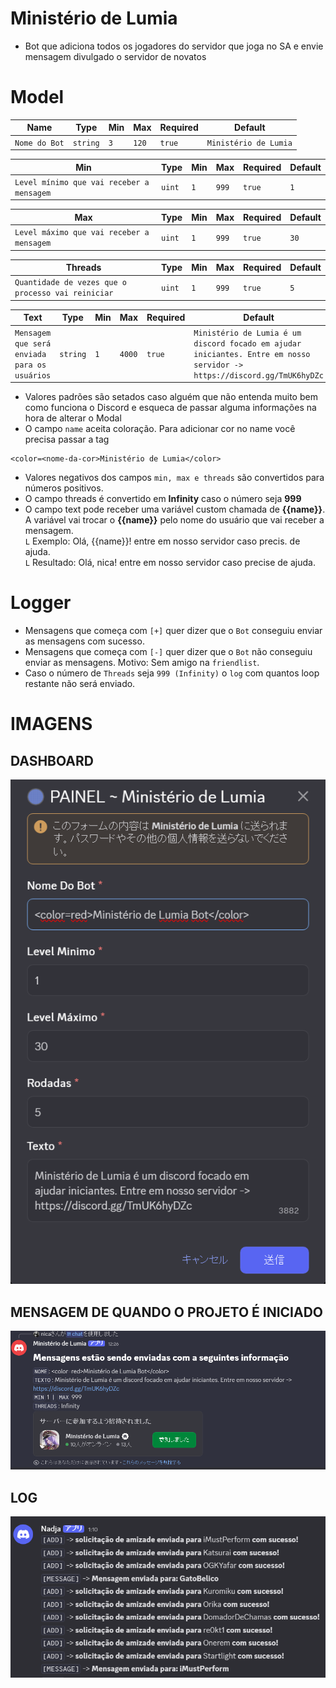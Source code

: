 # Ministério de Lumia
- Bot que adiciona todos os jogadores do servidor que joga no SA e envie mensagem divulgado o servidor de novatos<br>

# Model
| Name | Type  | Min  | Max  | Required  | Default|
|------|-------|------|----------|-------|--------|
| `Nome do Bot`| `string` | `3`  | `120`  | `true` | `Ministério de Lumia`

| Min | Type  | Min  | Max  | Required | Default|
|------|-------|------|----------|-------| -----|
| `Level mínimo que vai receber a mensagem`| `uint` | `1`  | `999`  | `true` | `1`

| Max | Type  | Min  | Max  | Required | Default|
|------|-------|------|----------|-------| -----|
| `Level máximo que vai receber a mensagem`| `uint` | `1`  | `999`  | `true` | `30`

| Threads | Type  | Min  | Max  | Required | Default|
|------|-------|------|----------|-------| -----|
| `Quantidade de vezes que o processo vai reiniciar`| `uint` | `1`  | `999`  | `true` | `5`

| Text | Type  | Min  | Max  | Required | Default|
|------|-------|------|----------|-------| -----|
| `Mensagem que será enviada para os usuários `| `string` | `1`  | `4000`  | `true` | `Ministério de Lumia é um discord focado em ajudar iniciantes. Entre em nosso servidor -> https://discord.gg/TmUK6hyDZc`

- Valores padrões são setados caso alguém que não entenda muito bem como funciona o Discord e esqueca de passar alguma informações na hora de alterar o Modal
- O campo `name` aceita coloração. Para adicionar cor no name você precisa passar a tag 
```
<color=<nome-da-cor>Ministério de Lumia</color>
```
- Valores negativos dos campos `min, max e threads` são convertidos para números positivos.
- O campo threads é convertido em **Infinity** caso o número seja **999**
- O campo text pode receber uma variável custom chamada de **{{name}}**. A variável vai trocar o **{{name}}** pelo nome do usuário que vai receber a mensagem.<br>
`L` Exemplo: Olá, {{name}}! entre em nosso servidor caso precis. de ajuda.<br>
`L` Resultado: Olá, nica! entre em nosso servidor caso precise de ajuda.<br>

# Logger
- Mensagens que começa com `[+]` quer dizer que o `Bot` conseguiu enviar as mensagens com sucesso.
- Mensagens que começa com `[-]` quer dizer que o `Bot` não conseguiu enviar as mensagens. Motivo: Sem amigo na `friendlist`.
- Caso o número de `Threads` seja `999 (Infinity)` o `log` com quantos loop restante não será enviado.


# IMAGENS

## DASHBOARD
<img src="./docs/2.png">

## MENSAGEM DE QUANDO O PROJETO É INICIADO
<img src="./docs/3.png">

## **LOG**
<img src="./docs/1.png">